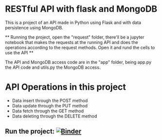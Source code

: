 # RESTful API with flask and MongoDB

This is a project of an API made in Python using Flask and with data persistence using MongoDB.

** Running the project, open the "request" folder, there'll be a jupyter notebook that makes the requests at the running API and does the operations according to the request methods. Open it and rund the cells to use the API **

The API and MongoDB access code are in the "app" folder, being app.py the API code and utils.py the MongoDB access.

# API Operations in this project

* Data insert through the POST method
* Data update through the PUT method
* Data fetch through the GET method
* Data deleting through the DELETE method

## Run the project: [![Binder](https://mybinder.org/badge_logo.svg)](https://mybinder.org/v2/gh/gustavo-candido-silva/Python-RESTful-API-using-Flask-and-MongoDB.git/master?urlpath=lab)
